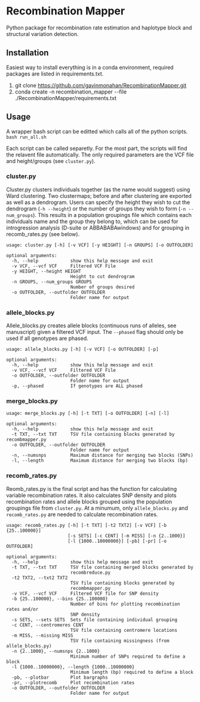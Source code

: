 # Recombination Mapper

Python package for recombination rate estimation and haplotype block and structural variation detection.


## Installation

Easiest way to install everything is in a conda environment, required packages are listed in requirements.txt.

1.	git clone https://github.com/gavinmonahan/RecombinationMapper.git
2.	conda create -n recombination_mapper --file ./RecombinationMapper/requirements.txt


## Usage

A wrapper bash script can be editted which calls all of the python scripts.
  `bash run_all.sh`
  
Each script can be called separetly.
For the most part, the scripts will find the relavent file automatically. The only required parameters are the VCF file and height/groups (see `cluster.py`).

### cluster.py

Cluster.py clusters individuals together (as the name would suggest) using Ward clustering. Two clustermaps; before and after clustering are exported as well as a dendrogram. Users can specify the height they wish to cut the dendrogram (`-h --height`) or the number of groups they wish to form (`-n --num_groups`). This results in a population groupings file which contains each individuals name and the group they belong to, which can be used for introgression analysis (D-suite or ABBABABAwindows) and for grouping in recomb_rates.py (see below).

```
usage: cluster.py [-h] [-v VCF] [-y HEIGHT] [-n GROUPS] [-o OUTFOLDER]

optional arguments:
  -h, --help            show this help message and exit
  -v VCF, --vcf VCF     Filtered VCF File
  -y HEIGHT, --height HEIGHT
                        Height to cut dendrogram
  -n GROUPS, --num_groups GROUPS
                        Number of groups desired
  -o OUTFOLDER, --outfolder OUTFOLDER
                        Folder name for output
```

### allele_blocks.py

Allele_blocks.py creates allele blocks (continuous runs of alleles, see manuscript) given a filtered VCF input. The `--phased` flag should only be used if all genotypes are phased.

```
usage: allele_blocks.py [-h] [-v VCF] [-o OUTFOLDER] [-p]

optional arguments:
  -h, --help            show this help message and exit
  -v VCF, --vcf VCF     Filtered VCF File
  -o OUTFOLDER, --outfolder OUTFOLDER
                        Folder name for output
  -p, --phased          If genotypes are ALL phased
  ```

### merge_blocks.py

```
usage: merge_blocks.py [-h] [-t TXT] [-o OUTFOLDER] [-n] [-l]

optional arguments:
  -h, --help            show this help message and exit
  -t TXT, --txt TXT     TSV file containing blocks generated by recombmapper.py
  -o OUTFOLDER, --outfolder OUTFOLDER
                        Folder name for output
  -n, --numsnps         Maximum distance for merging two blocks (SNPs)
  -l, --length          Maximum distance for merging two blocks (bp)
  ```

### recomb_rates.py

Reomb_rates.py is the final script and has the function for calculating variable recombination rates. It also calculates SNP density and plots recombination rates and allele blocks grouped using the population groupings file from `cluster.py`. At a minumum, only `allele_blocks.py` and `recomb_rates.py` are needed to calculate recombination rates.

```
usage: recomb_rates.py [-h] [-t TXT] [-t2 TXT2] [-v VCF] [-b {25..100000}]
                       [-s SETS] [-c CENT] [-m MISS] [-n {2..1000}]
                       [-l {1000..10000000}] [-pb] [-pr] [-o OUTFOLDER]

optional arguments:
  -h, --help            show this help message and exit
  -t TXT, --txt TXT     TSV file containing merged blocks generated by
                        recombreduce.py
  -t2 TXT2, --txt2 TXT2
                        TSV file containing blocks generated by
                        recombmapper.py
  -v VCF, --vcf VCF     Filtered VCF file for SNP density
  -b {25..100000}, --bins {25..100000}
                        Number of bins for plotting recombination rates and/or
                        SNP density
  -s SETS, --sets SETS  Sets file containing individual grouping
  -c CENT, --centromeres CENT
                        TSV file containing centromere locations
  -m MISS, --missing MISS
                        TSV file containing missingness (from allele_blocks.py)
  -n {2..1000}, --numsnps {2..1000}
                        Minimum number of SNPs required to define a block
  -l {1000..10000000}, --length {1000..10000000}
                        Minimum length (bp) required to define a block
  -pb, --plotbar        Plot bargraphs
  -pr, --plotrecomb     Plot recombination rates
  -o OUTFOLDER, --outfolder OUTFOLDER
                        Folder name for output
```

